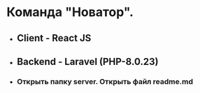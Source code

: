 # Команда "Новатор".
- ## Client - React JS

- ## Backend - Laravel (PHP-8.0.23)
- ### Открыть папку server. Открыть файл readme.md

